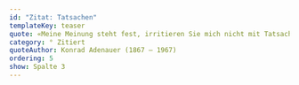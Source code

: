 ```yaml
---
id: "Zitat: Tatsachen"
templateKey: teaser
quote: «Meine Meinung steht fest, irritieren Sie mich nicht mit Tatsachen.»
category: ° Zitiert
quoteAuthor: Konrad Adenauer (1867 – 1967)
ordering: 5
show: Spalte 3
---
```

